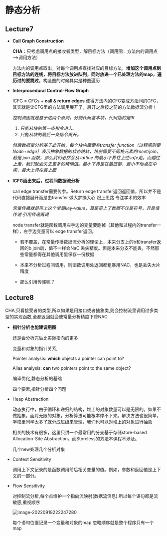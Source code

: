 # 静态分析

## Lecture7

- **Call Graph Construction**

  **CHA**：只考虑调用点的接收者类型，解目标方法（调用图：方法内的调用点——>调用方法）

  方法内的调用点取出，对每个调用点查找对应的目标方法，**增加这个调用点到目标方法的连线，将目标方法放进队列，同时放进一个已处理方法的map，遍历过的要跳过**。构造图的时候其实是种图遍历

- **Interprocedural Control-Flow Graph**

  ICFG = CFGs + **call & return edges**    使得方法内的CFG变成方法间的CFG，其实就是让CFG里的方法调用展开了，展开之后按之前的方法数据流分析！

  *控制流图就是基于这两个原则，分割代码基本块，代码指的是IR*

  1. *只能从块的第一条指令进入。*
  2. *只能从块的最后一条指令离开。*

  *然后数据量分析基于此开始，每个块内需要有transfer function（过程间则要Node+edge）表示抽象数据的状态跳转，块前需要不同格元素的meet/join，若是 join 函数，那么我们必然会从 lattice 的最小下界往上往safe走。而越往上走，我们就会失去更多的精确值。最小下界是在最底部，最小不动点在中间，最大上界在最上面*

- **ICFG画出来后，过程间数据流分析**

  call edge transfer需要传参。Return edge transfer返回返回值，所以并不是代码直接展开而是由transfer     做大梦操大心 跟上思路 专注学术的效率

  *常量传播就是带上这个常量key-value，算是带上了数据不仅是符号，且是值传递 引用传递再说*

  node transfer就是函数调用左手边的变量要删掉（其他和过程内的transfer一样），左手边变量可以 edge transfer返回。

  - 若不覆盖，在常量传播数据流分析的理论上，本来分支上的b和transfer返回的b  join后，值不一样会NaC 丢失精度。但是本来分支不能丢，不然那些常量都得在其他调用里保存一份数据

  - 本来不分析过程间调用，则函数调用处返回都粗暴用NAC，也是丢失大片精度
  - 那么引用传递呢？

## Lecture8

CHA,只看接受者的类型,所以如果是用接口或者抽象类,则会控制流里调用过多类型的实现函数,全都返回就会使常量分析精度下降NAC

- **指针分析也能建调用图**

  还是会分析完后比实际指向的更多

  变量和对象的指针关系,

  Pointer analysis: **which** objects a pointer can point to?

  Alias analysis: **can** two pointers point to the same object?

  编译优化,静态分析的基础

  四个要素,指针分析四个问题

- Heap Abstraction

  动态执行中，由于循环和递归的结构，堆上的对象数量可以是无限的。如果不做抽象，面对无限的对象，分析算法可能根本停不下来。解决方法也很简单，学校里同学太多了就分成班级来管理，我们也可以对堆上的对象进行抽象

  相关的技术有很多，这里只讲一个最常用的分支基于存储store-based   Allocation-Site Abstraction。而Storeless的方法本课程不涉及。

  几个new处理几个分析对象

- Context Sensitivity

  调用上下文记录的是函数调用前后相关变量的值。例如，参数和返回值是上下文的一部分。

- Flow Sensitivity

  对控制流分析,每个点维护一个指向流映射(数据流信息).所以每个语句都是流敏感,重视顺序

  ![image-20220918222247280](C:\Users\YOUNGSH\AppData\Roaming\Typora\typora-user-images\image-20220918222247280.png)

  每个语句位置记录一个变量和对象的map.忽略顺序就是整个程序只有一个map

